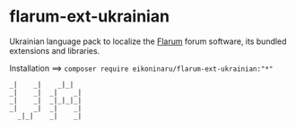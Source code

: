 # flarum-ext-ukrainian

Ukrainian language pack to localize the [Flarum](https://flarum.org/) forum software, its bundled extensions and libraries.

Installation ==> `composer require eikoninaru/flarum-ext-ukrainian:"*"`


```
_|    _|    _|_|
_|    _|  _|    _|
_|    _|  _|_|_|_|
_|    _|  _|    _|
  _|_|    _|    _|
```
